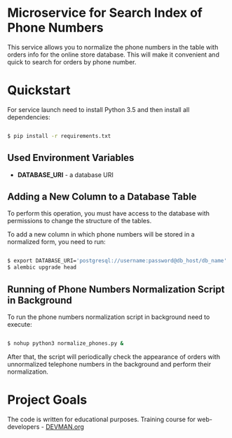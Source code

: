 # Microservice for Search Index of Phone Numbers

This service allows you to normalize the phone numbers in the table with orders info for the online store database.
This will make it convenient and quick to search for orders by phone number.

# Quickstart

For service launch need to install Python 3.5 and then install all dependencies:

```bash

$ pip install -r requirements.txt

```

## Used Environment Variables

* **DATABASE_URI** - a database URI

## Adding a New Column to a Database Table

To perform this operation, you must have access to the database with permissions to change the structure of the tables.

To add a new column in which phone numbers will be stored in a normalized form, you need to run:

```bash

$ export DATABASE_URI='postgresql://username:password@db_host/db_name'
$ alembic upgrade head

```

## Running of Phone Numbers Normalization Script in Background

To run the phone numbers normalization script in background need to execute:

```bash

$ nohup python3 normalize_phones.py &

```

After that, the script will periodically check the appearance of orders with unnormalized telephone numbers in the background and perform their normalization.

# Project Goals

The code is written for educational purposes. Training course for web-developers - [DEVMAN.org](https://devman.org)

